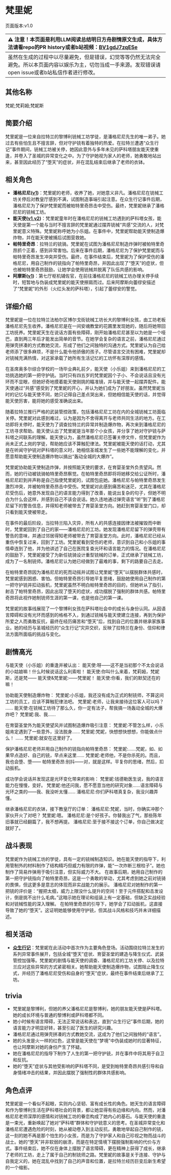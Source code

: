 # 梵里妮
页面版本:v1.0
 

| :warning: 注意！本页面是利用LLM阅读总结明日方舟剧情原文生成，具体方法请看repo的PR history或者b站视频：[BV1gdJ7zqESe](https://www.bilibili.com/video/BV1gdJ7zqESe/)         |
|:----------------------------|
| 虽然在生成的过程中以尽量避免，但是错误，幻觉等等仍然无法完全避免。所以本页面内容以娱乐为主，切勿当成一手来源。发现错误请open issue或者b站私信作者进行修改。|



## 其他名称
梵妮;梵莉姆;梵妮斯
## 简要介绍
梵里妮是一位来自拉特兰的黎博利铳械工坊学徒，是潘格尼尼先生的唯一弟子。她过去有些怕生且不擅言辞，但对守护铳有着独特的热爱。在拉特兰遭遇“众生行记”事件期间，铳械工坊被关停，她因此意外与多年未见的萨科塔朋友能天使重逢，并卷入了圣城的异常变化之中。为了守护她视为家人的老师，她勇敢地站出来，甚至因此经历了“堕天”的症状，并在混乱结束后继承了老师的衣钵。
## 相关角色
-   **潘格尼尼([v1](extended_char_pan_ge_ni_ni.md))**：梵里妮的老师，收养了她，对她意义非凡。潘格尼尼在铳械工坊关停后对教皇厅感到不满，试图制造事端引起注意。在众生行记事件后期，潘格尼尼为了保护梵里妮而被帕特里奇昂击中受伤。最终，梵里妮继承了潘格尼尼的铳械工坊。
-   **能天使([v1](char_103_angel.md),[v2](../char_v3/char_103_angel.md))**：梵里妮童年时在潘格尼尼的铳械工坊遇到的萨科塔女孩，能天使是第一个能与当时不擅言辞的梵里妮通过摆弄铳械“共感”交流的人，对梵里妮意义特殊。梵里妮称呼她为小乐姐。在事件中，梵里妮帮助能天使制造爆炸物，并在能天使被捕后试图营救她。
-   **帕特里奇昂**：拉特兰的铳骑。梵里妮在试图为潘格尼尼制造炸弹时被帕特里奇昂抓个正着，感到非常害怕。后来在事件后期，潘格尼尼为了保护梵里妮而与帕特里奇昂发生冲突并受伤。最终，在事件结束后，梵里妮为了保护受伤的潘格尼尼，用自己制作的铳指向了帕特里奇昂，并因此出现了“堕天”的症状，但也被帕特里奇昂鼓励，让她学会使用铳械并脱离了队伍共感的影响。
-   **阿摩斯([v1](extended_char_a_mo_si.md))**：第七厅枢机辅佐官，在前往潘格尼尼的铳械工坊办理关停手续时，短暂地与伪装成梵里妮的能天使擦肩而过。后来阿摩斯向蕾缪安描述了“梵里妮”的外形（火红头发的萨科塔），引起了蕾缪安的警觉。
## 详细介绍
梵里妮是一位在拉特兰法柏尔区博尔戈街铳械工坊长大的黎博利女孩，由工坊老板潘格尼尼先生收养。潘格尼尼是在一间安魂教堂的花圃里发现她的，随后将她带回工坊抚养。梵里妮天生在说话方面有些障碍，刚开始潘格尼尼甚至以为她是一个哑巴，直到两三年后才能发出简单的音节。在她学会复杂的语言之前，潘格尼尼通过用弹壳拼凑的方式教她交流，形成了他们之间独特的沟通方式。梵里妮认为自己给老师添了很多麻烦，不是什么能令他骄傲的孩子。尽管语言交流有困难，梵里妮却对铳械充满热情，对这家承载了她所有生活记忆的工坊怀有深厚的感情。

在圣席奥多尔综合学校的一场毕业典礼前夕，能天使（小乐姐）来到潘格尼尼的工坊挑选她的第一把守护铳。当时只有四五岁的梵里妮因个子小、不会说话且没有光环而不显眼，但她好奇地摸着能天使刚挑的瞄准镜，并与能天使一起摆弄配件。能天使通过“共感”感受到了梵里妮的开心，并认为她们成为了好朋友。虽然梵里妮当时的记忆与能天使不同，她只记得自己差点哭出来，但她相信能天使的话，并觉得能天使厉害，能将她的感受准确说出来。

随着拉特兰推行严格的武装管控政策，包括潘格尼尼工坊在内的全城铳械工坊面临关停。梵里妮对此感到难过，认为是因为不舍得离开与老师共同生活的地方。在工坊即将关停时，能天使为了调查拉特兰的异常并制造爆炸物，再次来到潘格尼尼的工坊寻求帮助。能天使认出了梵里妮是当年那个小女孩，并分享了她对守护铳与萨科塔之间联系的理解。能天使认为，虽然潘格尼尼已签署关停文件，但梵里妮作为尚未正式上岗的学徒，帮助她应该不算触犯律法。梵里妮被能天使的话打动，尤其是在听闻守护铳对萨科塔的意义时，她相信圣城发生了一些她不能理解的变化，并愿意帮助能天使制造爆炸物以搞出“轰动全城的大爆炸”。

梵里妮协助能天使制造炸弹，并按照能天使的要求，在育婴圣堂外负责望风。然而，她的行动被铳骑帕特里奇昂察觉。在帕特里奇昂即将将她移交给公证所时，潘格尼尼赶到并声称是自己指使梵里妮的，试图包庇她。潘格尼尼与帕特里奇昂发生激烈冲突，并被帕特里奇昂击中受伤。梵里妮对此感到痛苦和迷茫，尤其在潘格尼尼受伤后，她意外发现自己的语言能力得到了改善，能说出复杂的句子，但她不明白为什么会这样，并感到自己不该会说话。她久违地通过弹壳语言“听”到了潘格尼尼留下的警告信息，并得知老师被带去了育婴圣堂方向。她赶到育婴圣堂门口，却只看到能天使被带走。

在事件的最后阶段，当拉特兰陷入灾异，所有人的共感连接因律法被摧毁而中断时，梵里妮回到了自己的家——潘格尼尼的工坊。她发现潘格尼尼留下的弹壳带有警告的意味，并通过邻居得知老师被带去了育婴圣堂方向。此时，潘格尼尼已经从重伤中恢复过来，回到了工坊。梵里妮看到受伤的老师，意识到自己和小乐姐的事情牵连到了他，并为他讲述了自己在医院复查光环和语言能力的情况。在潘格尼尼的鼓励下，梵里妮接受了为新任铳骑设计重型铳械的订单，正式继承了铳械工坊，成为了一名制铳师。潘格尼尼认为她已经做到了最难的事，剩下的路要自己去走。

在帕特里奇昂因为潘格尼尼的死而动摇并试图让梵里妮“堕天”以摆脱群体共感时，梵里妮感到困惑、害怕。但帕特里奇昂引导她平复思绪，鼓励她使用自己制作的第一把守护铳并扣动扳机，梵里妮虽然不明白帕特里奇昂的目的，但她听从了指引，射击了帕特里奇昂，因此出现了堕天的症状，成功摆脱了强制的群体共感。帕特里奇昂将此视作她制铳师生涯的第一课，也是他自己的第一课。

梵里妮的故事线展现了一个黎博利女孩在萨科塔社会中的成长与身份认同。从因语言障碍和没有光环而感到的格格不入，到通过铳械与能天使建立连接，再到为保护所爱之人而勇敢反抗，最终在经历痛苦和“堕天”后，找到自己的位置并继承家族事业。她的经历与圣城经历的“众生行记”灾异交织，反映了拉特兰在身份、信仰和律法方面所面临的挑战与变化。
## 剧情高光
与能天使（小乐姐）的重逢并被认出：
能天使:呀——这不是当初那个不太会说话的小姑娘嘛！什么时候说话这么利索啦！
能天使:你叫什么来着，梵莉姆，梵妮斯，还是梵——
能天使&梵里妮:——梵里妮！
能天使:你看，我们的默契还在的嘛！

协助能天使制造爆炸物：
梵里妮:小乐姐，我还没有成为正式的制铳师，不算这间工坊的员工，应该不算触犯律法吧。
梵里妮:老师，让我来接待这位客人可以吗？
......
能天使:在铳械工坊待了那么久，你一定有法子，帮我搞一场轰动全城的大爆炸吧？
梵里妮:我、我......

在育婴圣堂外为能天使望风并试图制造爆炸吸引注意：
梵里妮:不管怎么样，小乐姐肯定遇到了一些意外，没法脱身......
梵里妮:梵妮，快想想快想想，你能做点什么！
......
梵里妮:就安在这里好了。

保护潘格尼尼老师并用自己制作的铳指向帕特里奇昂：
梵里妮:......梵妮，如、如果早点造好、自己的铳，早点来这里......
梵里妮:老师他，不是你杀死的。而且，我也会堕、堕——
帕特里奇昂:别抖——对，就是这样。平复你的思绪，然后，扣动扳机。

成功学会说话并发现这是光环变化带来的影响：
梵里妮:钱德勒医生说，我的语言能力在慢慢，变好。
梵里妮:他还问我，愿不愿意当他的研究对象......语言障碍与光环之类的——我、我没听太懂......
潘格尼尼:你们萨科塔真复杂，我没兴趣弄懂。

继承潘格尼尼的衣钵，接下教皇厅的订单：
潘格尼尼:梵妮，当时，你确实冲那个家伙开火了对吧？
梵里妮:嗯。
潘格尼尼:是个好孩子。你替我出了气，那些陈年旧事就已经翻篇了，我不想再提。
潘格尼尼:至于接不接这个订单，你自己做决定就好了。
## 战斗表现
梵里妮作为铳械工坊的学徒，具有一定的铳械制造知识。她在能天使的指导下，利用管制外的材料制作了结构精巧但威力有限的炸弹，能“一次炸断三根柱子”。她也制作了简易炸弹用于吸引注意，但实际威力不大。
在故事后期，她用自己制作的第一把守护铳指向了帕特里奇昂，这是一个勇敢的举动，尤其考虑到她之前对铳骑的畏惧，但这更多是意志的体现而非实战能力的展示。
潘格尼尼对她制作的第一把铳的评价是：“握把太细，威力上限没什么提升的空间！至于元件搭配和击发设计，倒是挑不出什么毛病。”这暗示她在理论和组装上有一定基础，但缺乏实战经验和对铳械性能的深入理解。
在帕特里奇昂的引导下，她学会了扣动扳机，这直接导致了她的“堕天”。这证明她能够使用守护铳，但其战斗风格和技巧并未详细描述。
## 相关活动
-   **[众生行记](../stories/act42side.md)**：梵里妮在此活动中首次作为主要角色登场。活动围绕拉特兰发生的系列异常事件展开，包括全城“堕天”症状、育婴圣堂的建造与降生仪式、武装管控加强等。梵里妮的剧情与能天使的调查、潘格尼尼的工坊关停、以及拉特兰应对这些异常的方式紧密相关。她帮助能天使制造爆炸物，试图阻止降生仪式，并经历了潘格尼尼受伤和自身的“堕天”症状，最终在事件结束后继承了工坊。
## trivia
- 梵里妮是黎博利，但她的养父潘格尼尼是黎博利，她的朋友能天使是萨科塔。她的成长环境与普通的黎博利或萨科塔都不同。
- 她小时候有语言障碍，无法正常说话和表达，直到“众生行记”事件后期，她的语言能力才明显好转，甚至引起了医生的研究兴趣。
- 潘格尼尼通过用弹壳拼凑的方式教她交流，这成为了他们之间独特的“语言”。
- 她的头发是火一样的红色，这曾是能天使在“梦境”中伪装成她时的显著特征，也让阿摩斯对她的身份产生了怀疑。
- 她在潘格尼尼的指导下制作了人生的第一把守护铳，并在事件中将其用于自卫和反抗。
- 她的“堕天”症状与其他受影响的萨科塔不同，是受到帕特里奇昂共感引导和自身情绪冲击的结果，并因此摆脱了强制性的群体共感影响。
## 角色点评
梵里妮是一个看似不起眼，实则内心坚韧、富有成长性的角色。她天生的语言障碍和作为黎博利生活在萨科塔社会的背景，都让她显得有些边缘和内向。然而，对潘格尼尼老师深厚的感情和对铳械工坊的眷恋构成了她内心的基石。与能天使的重逢是一束光，重新唤起了她对“萨科塔”群体和守护铳意义的思考。在圣城异常变化和潘格尼尼遭遇危险的时刻，她从被动卷入到主动反抗，勇敢地举起自己制作的铳，这一刻的她不再是那个怕生的小女孩，而是为了守护家人和自己珍视之物而战斗的战士。她的“堕天”并非软弱的崩溃，而是在特定情境下摆脱强制影响的代价与方式。事件结束后，她不仅在身体上摆脱了语言障碍，更在精神上获得了成长，继承了老师的工坊，走上了属于自己的制铳师之路。梵里妮的故事是关于连接、守护与自我定义的，她在混乱中找到了自己的声音和位置，是拉特兰经历巨变后新生希望的一个缩影。